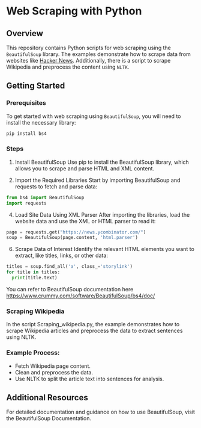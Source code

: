 # Web Scraping with Python

## Overview
This repository contains Python scripts for web scraping using the `BeautifulSoup` library. The examples demonstrate how to scrape data from websites like [Hacker News](https://news.ycombinator.com/). Additionally, there is a script to scrape Wikipedia and preprocess the content using `NLTK`.

## Getting Started

### Prerequisites
To get started with web scraping using `BeautifulSoup`, you will need to install the necessary library:
  ```bash
  pip install bs4
  ```

### Steps
1. Install BeautifulSoup
  Use pip to install the BeautifulSoup library, which allows you to scrape and parse HTML and XML content.

2. Import the Required Libraries
  Start by importing BeautifulSoup and requests to fetch and parse data:
  ```python
  from bs4 import BeautifulSoup
  import requests
  ```

4. Load Site Data Using XML Parser
  After importing the libraries, load the website data and use the XML or HTML parser to read it:
  ```python
  page = requests.get("https://news.ycombinator.com/")
  soup = BeautifulSoup(page.content, 'html.parser')
  ```

6. Scrape Data of Interest
  Identify the relevant HTML elements you want to extract, like titles, links, or other data:
  ```python
  titles = soup.find_all('a', class_='storylink')
  for title in titles:
    print(title.text)
  ```

You can refer to BeautifulSoup documentation here https://www.crummy.com/software/BeautifulSoup/bs4/doc/

### Scraping Wikipedia
In the script Scraping_wikipedia.py, the example demonstrates how to scrape Wikipedia articles and preprocess the data to extract sentences using NLTK.

### Example Process:
- Fetch Wikipedia page content.
- Clean and preprocess the data.
- Use NLTK to split the article text into sentences for analysis.

## Additional Resources
For detailed documentation and guidance on how to use BeautifulSoup, visit the BeautifulSoup Documentation.
